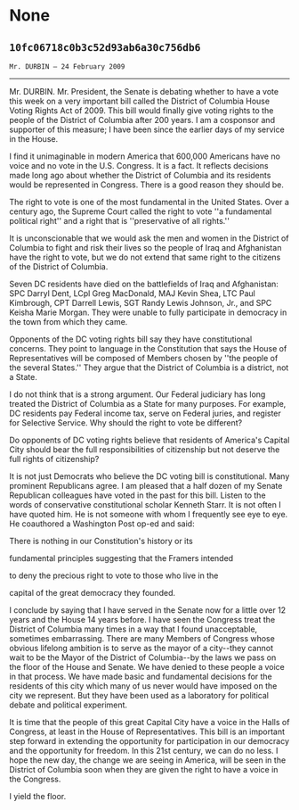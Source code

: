 # None
## `10fc06718c0b3c52d93ab6a30c756db6`
`Mr. DURBIN — 24 February 2009`

---


Mr. DURBIN. Mr. President, the Senate is debating whether to have a 
vote this week on a very important bill called the District of Columbia 
House Voting Rights Act of 2009. This bill would finally give voting 
rights to the people of the District of Columbia after 200 years. I am 
a cosponsor and supporter of this measure; I have been since the 
earlier days of my service in the House.

I find it unimaginable in modern America that 600,000 Americans have 
no voice and no vote in the U.S. Congress. It is a fact. It reflects 
decisions made long ago about whether the District of Columbia and its 
residents would be represented in Congress. There is a good reason they 
should be.

The right to vote is one of the most fundamental in the United 
States. Over a century ago, the Supreme Court called the right to vote 
''a fundamental political right'' and a right that is ''preservative of 
all rights.''

It is unconscionable that we would ask the men and women in the 
District of Columbia to fight and risk their lives so the people of 
Iraq and Afghanistan have the right to vote, but we do not extend that 
same right to the citizens of the District of Columbia.

Seven DC residents have died on the battlefields of Iraq and 
Afghanistan: SPC Darryl Dent, LCpl Greg MacDonald, MAJ Kevin Shea, LTC 
Paul Kimbrough, CPT Darrell Lewis, SGT Randy Lewis Johnson, Jr., and 
SPC Keisha Marie Morgan. They were unable to fully participate in 
democracy in the town from which they came.

Opponents of the DC voting rights bill say they have constitutional 
concerns. They point to language in the Constitution that says the 
House of Representatives will be composed of Members chosen by ''the 
people of the several States.'' They argue that the District of 
Columbia is a district, not a State.

I do not think that is a strong argument. Our Federal judiciary has 
long treated the District of Columbia as a State for many purposes. For 
example, DC residents pay Federal income tax, serve on Federal juries, 
and register for Selective Service. Why should the right to vote be 
different?

Do opponents of DC voting rights believe that residents of America's 
Capital City should bear the full responsibilities of citizenship but 
not deserve the full rights of citizenship?

It is not just Democrats who believe the DC voting bill is 
constitutional. Many prominent Republicans agree. I am pleased that a 
half dozen of my Senate Republican colleagues have voted in the past 
for this bill. Listen to the words of conservative constitutional 
scholar Kenneth Starr. It is not often I have quoted him. He is not 
someone with whom I frequently see eye to eye. He coauthored a 
Washington Post op-ed and said:




 There is nothing in our Constitution's history or its 


 fundamental principles suggesting that the Framers intended 


 to deny the precious right to vote to those who live in the 


 capital of the great democracy they founded.


I conclude by saying that I have served in the Senate now for a 
little over 12 years and the House 14 years before. I have seen the 
Congress treat the District of Columbia many times in a way that I 
found unacceptable, sometimes embarrassing. There are many Members of 
Congress whose obvious lifelong ambition is to serve as the mayor of a 
city--they cannot wait to be the Mayor of the District of Columbia--by 
the laws we pass on the floor of the House and Senate. We have denied 
to these people a voice in that process. We have made basic and 
fundamental decisions for the residents of this city which many of us 
never would have imposed on the city we represent. But they have been 
used as a laboratory for political debate and political experiment.

It is time that the people of this great Capital City have a voice in 
the Halls of Congress, at least in the House of Representatives. This 
bill is an important step forward in extending the opportunity for 
participation in our democracy and the opportunity for freedom. In this 
21st century, we can do no less. I hope the new day, the change we are 
seeing in America, will be seen in the District of Columbia soon when 
they are given the right to have a voice in the Congress.

I yield the floor.